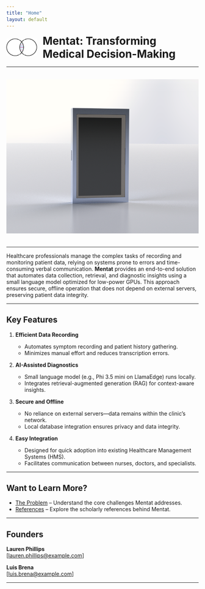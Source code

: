 ```yaml
---
title: "Home"
layout: default
---
```


<!-- Logo at the top-left -->
<div style="display: flex; align-items: center; margin-bottom: 1rem;">
  <img src="assets/images/logo.png" alt="Mentat Logo" style="max-width: 80px; margin-right: 15px;">
  <h1 style="margin: 0;">Mentat: Transforming Medical Decision-Making</h1>
</div>

---

<!-- Hero image placeholder below the header -->
<div style="text-align: center; margin: 2rem 0;">
  <img src="assets/images/mentat_device_render.png" alt="Mentat Image" style="max-width: 100%;">
</div>

---

Healthcare professionals manage the complex tasks of recording and monitoring patient data, relying on systems prone to errors and time-consuming verbal communication. **Mentat** provides an end-to-end solution that automates data collection, retrieval, and diagnostic insights using a small language model optimized for low-power GPUs. This approach ensures secure, offline operation that does not depend on external servers, preserving patient data integrity.

---

## Key Features

1. **Efficient Data Recording**  
   - Automates symptom recording and patient history gathering.  
   - Minimizes manual effort and reduces transcription errors.

2. **AI-Assisted Diagnostics**  
   - Small language model (e.g., Phi 3.5 mini on LlamaEdge) runs locally.  
   - Integrates retrieval-augmented generation (RAG) for context-aware insights.

3. **Secure and Offline**  
   - No reliance on external servers—data remains within the clinic’s network.  
   - Local database integration ensures privacy and data integrity.

4. **Easy Integration**  
   - Designed for quick adoption into existing Healthcare Management Systems (HMS).  
   - Facilitates communication between nurses, doctors, and specialists.

---

## Want to Learn More?

- [The Problem](problem.md) – Understand the core challenges Mentat addresses.
- [References](references.md) – Explore the scholarly references behind Mentat.

---

## Founders

**Lauren Phillips**  
\[lauren.phillips@example.com\]

**Luis Brena**  
\[luis.brena@example.com\]

---
